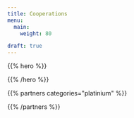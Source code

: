 ```yaml
---
title: Cooperations
menu:
  main:
    weight: 80

draft: true
---
```


{{% hero %}}


{{% /hero %}}


<!-- Parteners list -->

{{% partners categories="platinium" %}}

{{% /partners %}}
